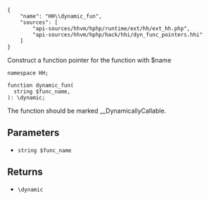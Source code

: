 ``` yamlmeta
{
    "name": "HH\\dynamic_fun",
    "sources": [
        "api-sources/hhvm/hphp/runtime/ext/hh/ext_hh.php",
        "api-sources/hhvm/hphp/hack/hhi/dyn_func_pointers.hhi"
    ]
}
```




Construct a function pointer for the function with $name




``` Hack
namespace HH;

function dynamic_fun(
  string $func_name,
): \dynamic;
```




The function should
be marked __DynamicallyCallable.




## Parameters




+ ` string $func_name `




## Returns




* ` \dynamic `
<!-- HHAPIDOC -->
